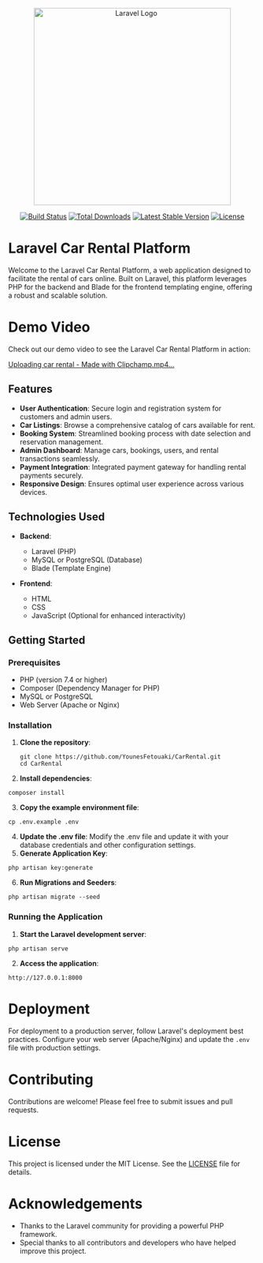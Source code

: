 <p align="center"><a href="https://laravel.com" target="_blank"><img src="https://raw.githubusercontent.com/laravel/art/master/logo-lockup/5%20SVG/2%20CMYK/1%20Full%20Color/laravel-logolockup-cmyk-red.svg" width="400" alt="Laravel Logo"></a></p>

<p align="center">
<a href="https://github.com/laravel/framework/actions"><img src="https://github.com/laravel/framework/workflows/tests/badge.svg" alt="Build Status"></a>
<a href="https://packagist.org/packages/laravel/framework"><img src="https://img.shields.io/packagist/dt/laravel/framework" alt="Total Downloads"></a>
<a href="https://packagist.org/packages/laravel/framework"><img src="https://img.shields.io/packagist/v/laravel/framework" alt="Latest Stable Version"></a>
<a href="https://packagist.org/packages/laravel/framework"><img src="https://img.shields.io/packagist/l/laravel/framework" alt="License"></a>
</p>

# Laravel Car Rental Platform

Welcome to the Laravel Car Rental Platform, a web application designed to facilitate the rental of cars online. Built on Laravel, this platform leverages PHP for the backend and Blade for the frontend templating engine, offering a robust and scalable solution.

# Demo Video

Check out our demo video to see the Laravel Car Rental Platform in action:

[Uploading car rental - Made with Clipchamp.mp4…](https://github.com/user-attachments/assets/477650cc-d1b0-43d8-aa00-9aaee5476d91)



## Features

- **User Authentication**: Secure login and registration system for customers and admin users.
- **Car Listings**: Browse a comprehensive catalog of cars available for rent.
- **Booking System**: Streamlined booking process with date selection and reservation management.
- **Admin Dashboard**: Manage cars, bookings, users, and rental transactions seamlessly.
- **Payment Integration**: Integrated payment gateway for handling rental payments securely.
- **Responsive Design**: Ensures optimal user experience across various devices.

## Technologies Used

- **Backend**:
  - Laravel (PHP)
  - MySQL or PostgreSQL (Database)
  - Blade (Template Engine)

- **Frontend**:
  - HTML
  - CSS
  - JavaScript (Optional for enhanced interactivity)

## Getting Started

### Prerequisites

- PHP (version 7.4 or higher)
- Composer (Dependency Manager for PHP)
- MySQL or PostgreSQL
- Web Server (Apache or Nginx)

### Installation

1. **Clone the repository**:
   ```
   git clone https://github.com/YounesFetouaki/CarRental.git
   cd CarRental
    ```
2. **Install dependencies**:
```
composer install

```
3. **Copy the example environment file**:
```
cp .env.example .env

```
4. **Update the .env file**:
Modify the .env file and update it with your database credentials and other configuration settings.
5. **Generate Application Key**:
```
php artisan key:generate

```
6. **Run Migrations and Seeders**:
```
php artisan migrate --seed

```
### Running the Application
1. **Start the Laravel development server**:
```
php artisan serve

```
2. **Access the application**:
```
http://127.0.0.1:8000

```
# Deployment

For deployment to a production server, follow Laravel's deployment best practices. Configure your web server (Apache/Nginx) and update the `.env` file with production settings.

# Contributing

Contributions are welcome! Please feel free to submit issues and pull requests.

# License

This project is licensed under the MIT License. See the [LICENSE](LICENSE) file for details.

# Acknowledgements

- Thanks to the Laravel community for providing a powerful PHP framework.
- Special thanks to all contributors and developers who have helped improve this project.

